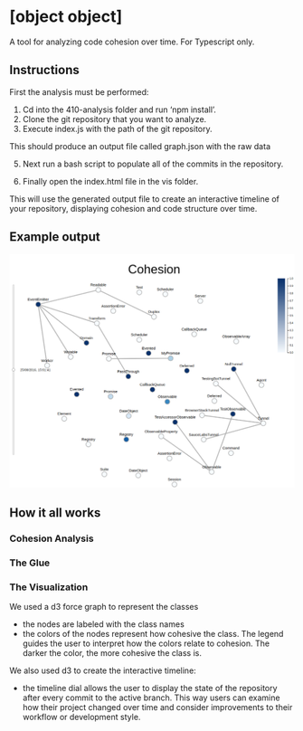 # [object object] 
A tool for analyzing code cohesion over time. For Typescript only. 

## Instructions

First the analysis must be performed: 
1. Cd into the 410-analysis folder and run ‘npm install’.
2. Clone the git repository that you want to analyze. 
3. Execute index.js with the path of the git repository.

This should produce an output file called graph.json with the raw data 

5. Next run a bash script to populate all of the commits in the repository. 

6. Finally open the index.html file in the vis folder. 

This will use the generated output file to create an interactive timeline of your repository, displaying cohesion and code structure over time. 

## Example output


![output](cohesion.png)

## How it all works 

### Cohesion Analysis 

### The Glue 

### The Visualization 
We used a d3 force graph to represent the classes 

* the nodes are labeled with the class names 
* the colors of the nodes represent how cohesive the class. The legend guides the user to interpret how the colors relate to cohesion. The darker the color, the more cohesive the class is. 

We also used d3 to create the interactive timeline: 

* the timeline dial allows the user to display the state of the repository after every commit to the active branch. This way users can examine how their project changed over time and consider improvements to their workflow or development style. 
